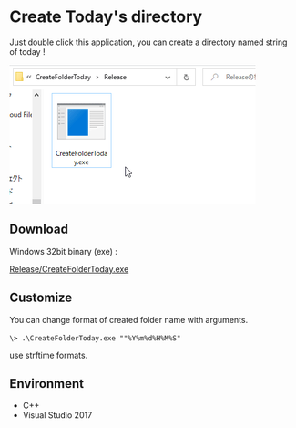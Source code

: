 # Create Today's directory

Just double click this application,  you can create a directory named string of today !

![movie](README.assets/movie.gif)

## Download

Windows 32bit binary (exe) :

[Release/CreateFolderToday.exe](Release/CreateFolderToday.exe)

## Customize

You can change format of created folder name with arguments.

`\> .\CreateFolderToday.exe ""%Y%m%d%H%M%S"`

use strftime formats.

## Environment

- C++
- Visual Studio 2017